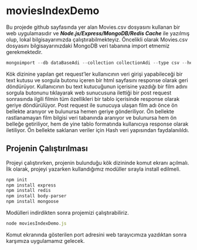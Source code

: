 # moviesIndexDemo
Bu projede github sayfasında yer alan Movies.csv dosyasını kullanan bir web uygulamasıdır ve <strong><i>Node.js/Express/MongoDB/Redis Cache</i></strong> ile yazılmış olup, lokal bilgisayarımızda çalıştırabilmekteyiz.
Öncelikli olarak Movies.csv dosyasını bilgisayarınızdaki MongoDB veri tabanına import etmemiz gerekmektedir.

```javascript
mongoimport --db dataBaseAdi --collection collectionAdi --type csv --headerline --file csvDosyaAdi.csv
```

Kök dizinine yapılan get request’ler kullanıcının veri girişi yapabileceği bir text kutusu ve sorgula butonu içeren bir html sayfasını response olarak geri döndürüyor. Kullanıcının bu text kutucuğunun içerisine yazdığı bir film adını sorgula butonunu tıklayarak web sunucusuna ilettiği bir post request sonrasında ilgili filmin tüm özellikleri bir tablo içerisinde response olarak geriye döndürülüyor.
Post request ile sunucuya ulaşan film adı önce ön bellekte aranıyor ve bulunursa hemen geriye gönderiliyor. Ön bellekte rastlanamayan film bilgisi veri tabanında aranıyor ve bulunursa hem ön belleğe getiriliyor, hem de yine tablo formatında kullanıcıya response olarak iletiliyor. Ön bellekte saklanan veriler için Hash veri yapısından faydalanılıldı.

## Projenin Çalıştırılması
Projeyi çalıştırırken, projenin bulunduğu kök dizininde komut ekranı açılmalı. İlk olarak, projeyi yazarken kullandığımız modüller sırayla install edilmeli.

```javascript
npm init
npm install express
npm install redis
npm install body-parser
npm install mongoose
```
Modülleri indirdikten sonra projemizi çalıştırabiliriz.

```javascript
node moviesIndexDemo.js
```
Komut ekranında gösterilen port adresini web tarayıcımıza yazdıktan sonra karşımıza uygulamamız gelecek.
